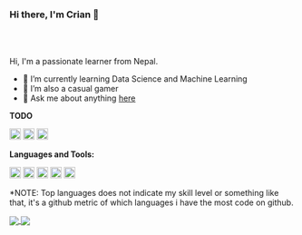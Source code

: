 ### Hi there, I'm Crian 👋

<br />
<br />

Hi, I'm a passionate learner from Nepal.

- 🌱 I’m currently learning Data Science and Machine Learning
- 🎲 I’m also a casual gamer
- 💬 Ask me about anything [here](https://github.com/Crian69/Crian69/issues)

**TODO**

<code><img height="20" src="https://img.shields.io/badge/NumPy-013243?logo=numpy&logoColor=white&style=for-the-badge"></code>
<code><img height="20" src="https://img.shields.io/badge/pandas-150458?logo=pandas&logoColor=white&style=for-the-badge"></code>
<code><img height="20" src="https://img.shields.io/badge/TensorFlow-FF6F00?logo=tensoflow&logoColor=white&style=for-the-badge"></code>

**Languages and Tools:**  

<code><img height="20" src="https://img.shields.io/badge/Python-3776AB?logo=python&logoColor=white&style=for-the-badge"></code>
<code><img height="20" src="https://img.shields.io/badge/Django-092E20?logo=django&logoColor=white&style=for-the-badge"></code>
<code><img height="20" src="https://img.shields.io/badge/Flask-000000?logo=flask&logoColor=white&style=for-the-badge"></code>
<code><img height="20" src="https://img.shields.io/badge/Postgresql-336791?logo=postgresql&logoColor=white&style=for-the-badge"></code>
<code><img height="20" src="https://img.shields.io/badge/Selenium-43B02A?logo=selenium&logoColor=white&style=for-the-badge"></code>    


*NOTE: Top languages does not indicate my skill level or something like that, it's a github metric of which languages i have the most code on github.

<div>
<a href='https://github.com/Crian69'>
  <img align="center" src="https://github-readme-stats.vercel.app/api/wakatime?username=Crian69" />
</a>
<a href='https://github.com/Crian69'>
  <img align="center" src="https://github-readme-stats.vercel.app/api/top-langs/?username=Crian69&layout=compact&theme=material-palenight" />
</a>

</div>
